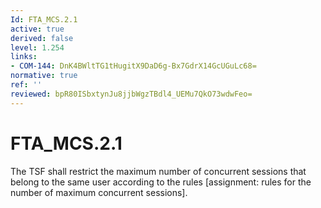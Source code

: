 ```yaml
---
Id: FTA_MCS.2.1
active: true
derived: false
level: 1.254
links:
- COM-144: DnK4BWltTG1tHugitX9DaD6g-Bx7GdrX14GcUGuLc68=
normative: true
ref: ''
reviewed: bpR80ISbxtynJu8jjbWgzTBdl4_UEMu7QkO73wdwFeo=
---
```


# FTA_MCS.2.1

The TSF shall restrict the maximum number of concurrent sessions that belong to the same user according to the rules [assignment: rules for the number of maximum concurrent sessions].